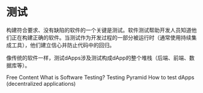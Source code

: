 # 测试

构建符合要求、没有缺陷的软件的一个关键是测试。软件测试帮助开发人员知道他们正在构建正确的软件。当测试作为开发过程的一部分被运行时（通常使用持续集成工具），他们建立信心并防止代码中的回归。

像传统的软件一样，测试dApps涉及测试构成dApp的整个堆栈（后端、前端、数据库等）。


<ResourceGroupTitle>Free Content</ResourceGroupTitle>
<BadgeLink colorScheme='yellow' badgeText='Read' href='https://www.guru99.com/software-testing-introduction-importance.html'>What is Software Testing?</BadgeLink>
<BadgeLink colorScheme='yellow' badgeText='Read' href='https://www.browserstack.com/guide/testing-pyramid-for-test-automation'>Testing Pyramid</BadgeLink>
<BadgeLink colorScheme='yellow' badgeText='Read' href='https://rhian-is.medium.com/how-to-test-dapps-decentralized-applications-4662cf61db90'>How to test dApps (decentralized applications)</BadgeLink>